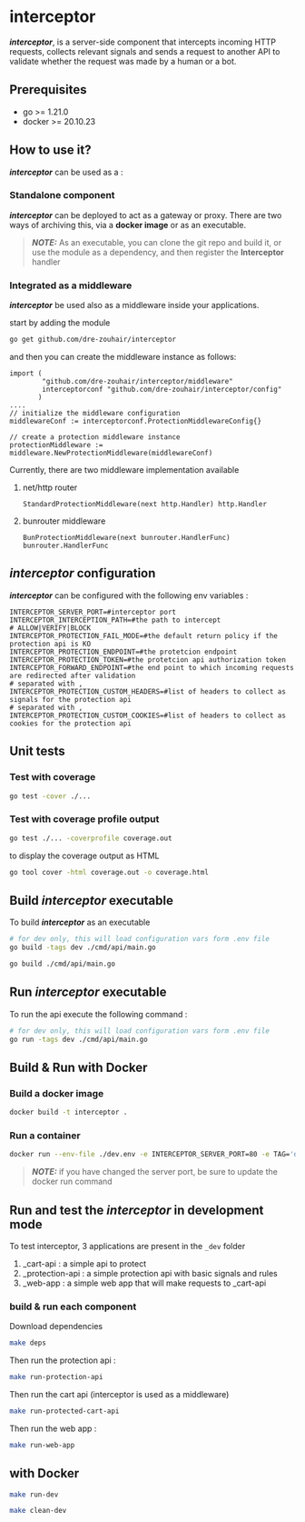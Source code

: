 # interceptor

_**interceptor**_, is a server-side component that intercepts incoming HTTP requests, collects relevant signals and sends a request to another API to validate whether the request was made by a human or a bot.

## Prerequisites

- go >= 1.21.0
- docker >= 20.10.23


## How to use it?

_**interceptor**_ can be used as a :

### Standalone component

_**interceptor**_ can be deployed to act as a gateway or proxy. There are two ways of archiving this, via a **docker image** or as an executable.

> **_NOTE:_**  As an executable, you can clone the git repo and build it, or use the module as a dependency, and then register the **Interceptor** handler

### Integrated as a middleware

_**interceptor**_ be used also as a middleware inside your applications.

start by adding the module

```bash
go get github.com/dre-zouhair/interceptor
```
and then you can create the middleware instance as follows:

```text
import (
        "github.com/dre-zouhair/interceptor/middleware"
        interceptorconf "github.com/dre-zouhair/interceptor/config"
       )
....
// initialize the middleware configuration
middlewareConf := interceptorconf.ProtectionMiddlewareConfig{}

// create a protection middleware instance
protectionMiddleware := middleware.NewProtectionMiddleware(middlewareConf)

```
Currently, there are two middleware implementation available

1. net/http router
    ```text
	StandardProtectionMiddleware(next http.Handler) http.Handler
    ```

2. bunrouter middleware
    ```text
    BunProtectionMiddleware(next bunrouter.HandlerFunc) bunrouter.HandlerFunc
    ```

## _**interceptor**_ configuration

_**interceptor**_ can be configured with the following env variables :

```dotenv
INTERCEPTOR_SERVER_PORT=#interceptor port
INTERCEPTOR_INTERCEPTION_PATH=#the path to intercept
# ALLOW|VERIFY|BLOCK
INTERCEPTOR_PROTECTION_FAIL_MODE=#the default return policy if the protection api is KO
INTERCEPTOR_PROTECTION_ENDPOINT=#the protetcion endpoint
INTERCEPTOR_PROTECTION_TOKEN=#the protetcion api authorization token
INTERCEPTOR_FORWARD_ENDPOINT=#the end point to which incoming requests are redirected after validation
# separated with ,
INTERCEPTOR_PROTECTION_CUSTOM_HEADERS=#list of headers to collect as signals for the protection api
# separated with ,
INTERCEPTOR_PROTECTION_CUSTOM_COOKIES=#list of headers to collect as cookies for the protection api
```

## Unit tests

### Test with coverage
```bash
go test -cover ./...
```

### Test with coverage profile output

```bash
go test ./... -coverprofile coverage.out
```

to display the coverage output as HTML

```bash
go tool cover -html coverage.out -o coverage.html
```

## Build **_interceptor_** executable

To build **_interceptor_** as an executable

```bash
# for dev only, this will load configuration vars form .env file
go build -tags dev ./cmd/api/main.go
```

```bash
go build ./cmd/api/main.go
```

## Run **_interceptor_** executable

To run the api execute the following command :
```bash
# for dev only, this will load configuration vars form .env file
go run -tags dev ./cmd/api/main.go
```

## Build & Run with Docker

### Build a docker image

```bash
docker build -t interceptor .
```

### Run a container

```bash
docker run --env-file ./dev.env -e INTERCEPTOR_SERVER_PORT=80 -e TAG='dev' -p 80:80 interceptor
```

> **_NOTE:_**  if you have changed the server port, be sure to update the docker run command


## Run and test the _**interceptor**_ in development mode

To test interceptor, 3 applications are present in the `_dev` folder

1. _cart-api : a simple api to protect
2. _protection-api : a simple protection api with basic signals and rules
3. _web-app : a simple web app that will make requests to _cart-api

### build & run each component

Download dependencies

```bash
make deps
```

Then run the protection api :

```bash
make run-protection-api
```

Then run the cart api (interceptor is used as a middleware)

```bash
make run-protected-cart-api
```

Then run the web app :

```bash
make run-web-app
```

## with Docker

```bash
make run-dev
```

```bash
make clean-dev
```


